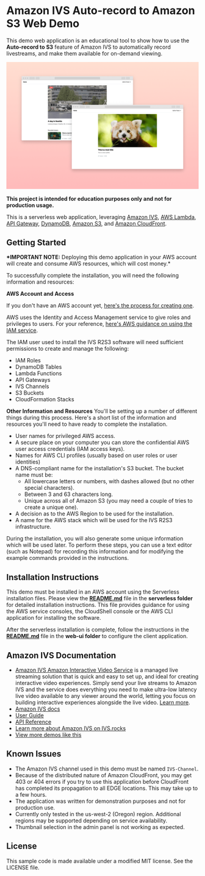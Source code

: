 # Amazon IVS Auto-record to Amazon S3 Web Demo

This demo web application is an educational tool to show how to use the **Auto-record to S3** feature of Amazon IVS to automatically record livestreams, and make them available for on-demand viewing.

<img src="app_screenshot.png" alt="2 windows with one showing a livestream and the other showing a recorded livestream" />

**This project is intended for education purposes only and not for production usage.**

This is a serverless web application, leveraging [Amazon IVS](https://aws.amazon.com/ivs/), [AWS Lambda](https://aws.amazon.com/lambda/), [API Gateway](https://aws.amazon.com/api-gateway/), [DynamoDB](https://aws.amazon.com/dynamodb/), [Amazon S3](https://aws.amazon.com/s3/), and [Amazon CloudFront](https://aws.amazon.com/cloudfront/).

## Getting Started

**\*IMPORTANT NOTE:** Deploying this demo application in your AWS account will create and consume AWS resources, which will cost money.\*

To successfully complete the installation, you will need the following information and resources:

**AWS Account and Access**

If you don't have an AWS account yet, [here's the process for creating one](https://aws.amazon.com/premiumsupport/knowledge-center/create-and-activate-aws-account/ "here's the process for creating one").

AWS uses the Identity and Access Management service to give roles and privileges to users. For your reference, [here's AWS guidance on using the IAM service](https://aws.amazon.com/iam/ "Here's AWS guidance on using the IAM service").

The IAM user used to install the IVS R2S3 software will need sufficient permissions to create and manage the following:

* IAM Roles
* DynamoDB Tables
* Lambda Functions
* API Gateways
* IVS Channels
* S3 Buckets
* CloudFormation Stacks

**Other Information and Resources**
You'll be setting up a number of different things during this process. Here's a short list of the information and resources you'll need to have ready to complete the installation.

* User names for privileged AWS access.
* A secure place on your computer you can store the confidential AWS user access credentials (IAM access keys).
* Names for AWS CLI profiles (usually based on user roles or user identities)
* A DNS-compliant name for the installation's S3 bucket. The bucket name must be:
  * All lowercase letters or numbers, with dashes allowed (but no other special characters).
  * Between 3 and 63 characters long.
  * Unique across all of Amazon S3 (you may need a couple of tries to create a unique one).
* A decision as to the AWS Region to be used for the installation.
* A name for the AWS stack which will be used for the IVS R2S3 infrastructure.

During the installation, you will also generate some unique information which will be used later. To perform these steps, you can use a text editor (such as Notepad) for recording this information and for modifying the example commands provided in the instructions.

## Installation Instructions

This demo must be installed in an AWS account using the Serverless installation files. Please view the **[README.md](./serverless/README.md)** file in the **serverless folder** for detailed installation instructions. This file provides guidance for using the AWS service consoles, the CloudShell console or the AWS CLI application for installing the software.

After the serverless installation is complete, follow the instructions in the **[README.md](./web-ui/README.md)** file in the **web-ui folder** to configure the client application.

## Amazon IVS Documentation
* [Amazon IVS Amazon Interactive Video Service](https://aws.amazon.com/ivs/) is a managed live streaming solution that is quick and easy to set up, and ideal for creating interactive video experiences. Simply send your live streams to Amazon IVS and the service does everything you need to make ultra-low latency live video available to any viewer around the world, letting you focus on building interactive experiences alongside the live video. [Learn more](https://aws.amazon.com/ivs/).
* [Amazon IVS docs](https://docs.aws.amazon.com/ivs/)
* [User Guide](https://docs.aws.amazon.com/ivs/latest/userguide/)
* [API Reference](https://docs.aws.amazon.com/ivs/latest/APIReference/)
* [Learn more about Amazon IVS on IVS.rocks](https://ivs.rocks/)
* [View more demos like this](https://ivs.rocks/examples)

## Known Issues
* The Amazon IVS channel used in this demo must be named `IVS-Channel`.
* Because of the distributed nature of Amazon CloudFront, you may get 403 or 404 errors if you try to use this application before CloudFront has completed its propagation to all EDGE locations. This may take up to a few hours.
* The application was written for demonstration purposes and not for production use.
* Currently only tested in the us-west-2 (Oregon) region. Additional regions may be supported depending on service availability.
* Thumbnail selection in the admin panel is not working as expected.

## License
This sample code is made available under a modified MIT license. See the LICENSE file.
